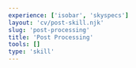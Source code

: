```yaml
---
experience: ['isobar', 'skyspecs']
layout: 'cv/post-skill.njk'
slug: 'post-processing'
title: 'Post Processing'
tools: []
type: 'skill'
---
```

